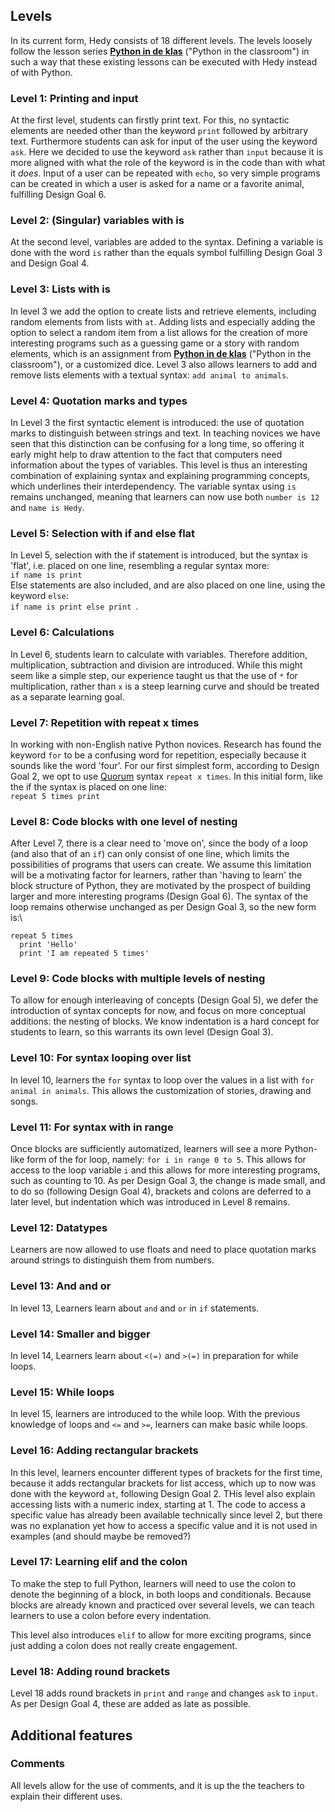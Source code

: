 Levels
------

In its current form, Hedy consists of 18 different levels. The levels loosely
follow the lesson series [**Python in de klas**](http://pythonindeklas.nl/)
("Python in the classroom") in such a way that these existing lessons can be
executed with Hedy instead of with Python.

### Level 1: Printing and input

At the first level, students can firstly print text. For this, no
syntactic elements are needed other than the keyword `print`
followed by arbitrary text. Furthermore students can ask for
input of the user using the keyword `ask`. Here we decided to use
the keyword `ask` rather than `input` because it is more aligned
with what the role of the keyword is in the code than with what it
*does*. Input of a user can be repeated with `echo`, so very simple
programs can be created in which a user is asked for a name or a
favorite animal, fulfilling Design Goal 6.

### Level 2: (Singular) variables with is

At the second level, variables are added to the syntax. Defining a variable is done with the word `is` rather than the equals symbol fulfilling Design Goal 3 and Design Goal 4. 

### Level 3: Lists with is
In level 3 we add the option to create lists and retrieve elements, including random elements from lists with `at`. Adding lists and especially adding the option to select a
random item from a list allows for the creation of more interesting programs such as a guessing game or a story with random elements, which is an assignment from [**Python in de klas**](http://pythonindeklas.nl/) ("Python in the classroom"), or a customized dice.
Level 3 also allows learners to add and remove lists elements with a textual syntax: `add animal to animals`.

### Level 4: Quotation marks and types
In Level 3 the first syntactic element is introduced: the use of quotation marks to distinguish between strings and text. In teaching novices we have seen that this distinction can be confusing for a long time, so offering it early might help to draw attention to the fact that
computers need information about the types of variables. This level is thus an interesting combination of explaining syntax and explaining
programming concepts, which underlines their interdependency. The variable syntax using `is` remains unchanged, meaning that learners
can now use both `number is 12` and `name is Hedy`.

### Level 5: Selection with if and else flat

In Level 5, selection with the if statement is introduced, but the
syntax is 'flat', i.e. placed on one line, resembling a regular syntax
more:\
`if name is print `\
Else statements are also included, and are also placed on one line,
using the keyword `else`:\
`if name is print else print `.

### Level 6: Calculations

In Level 6, students learn to calculate with variables. Therefore addition,
multiplication, subtraction and division are introduced. While this
might seem like a simple step, our experience taught us that the use of
`*` for multiplication, rather than `x` is a
steep learning curve and should be treated as a separate learning goal.

### Level 7: Repetition with repeat x times

In working with non-English native Python novices. Research has found
the keyword `for` to be a confusing word for repetition, especially
because it sounds like the word 'four'. For our
first simplest form, according to Design Goal 2, we opt to use
[Quorum](https://quorumlanguage.com/) syntax `repeat x times`. In this
initial form, like the if the syntax is placed on one line:\
`repeat 5 times print `

### Level 8: Code blocks with one level of nesting 

After Level 7, there is a clear need to 'move on', since the body of a loop
(and also that of an `if`) can only consist of one line, which limits the
possibilities of programs that users can create. We assume this
limitation will be a motivating factor for learners, rather than 'having
to learn' the block structure of Python, they are motivated by the
prospect of building larger and more interesting programs (Design Goal
6). The syntax of the loop remains otherwise unchanged as per Design
Goal 3, so the new form is:\

```
repeat 5 times
  print 'Hello'
  print 'I am repeated 5 times'
```

### Level 9: Code blocks with multiple levels of nesting 

To allow for enough interleaving of concepts (Design Goal 5), we defer
the introduction of syntax concepts for now, and focus on more conceptual
additions: the nesting of blocks. We know indentation is a hard concept
for students to learn, so this warrants its own level (Design Goal 3).

### Level 10: For syntax looping over list 

In level 10, learners the `for` syntax to loop over the values in a list with `for animal in animals`.
This allows the customization of stories, drawing and songs. 

### Level 11: For syntax with in range

Once blocks are sufficiently automatized, learners will see a more
Python-like form of the for loop, namely: `for i in range 0 to 5`.
This allows for access to the loop variable `i` and this allows for
more interesting programs, such as counting to 10. As per Design Goal 3,
the change is made small, and to do so (following Design Goal 4),
brackets and colons are deferred to a later level, but indentation which
was introduced in Level 8 remains.

### Level 12: Datatypes

Learners are now allowed to use floats and need to place quotation marks around
strings to distinguish them from numbers.

### Level 13: And and or

In level 13, Learners learn about `and` and `or` in `if` statements.

### Level 14: Smaller and bigger

In level 14, Learners learn about `<(=)` and `>(=)` in preparation for while loops. 

### Level 15: While loops

In level 15, learners are introduced to the while loop. With the previous knowledge of loops and `<=` and `>=`, learners can make basic while loops.

### Level 16: Adding rectangular brackets

In this level, learners encounter different types of brackets for the first time, because it adds rectangular brackets for list access, which up to now was done with the keyword `at`, following Design Goal 2. THis level also explain accessing lists with a numeric index, starting at 1. The code to access a specific
value has already been available technically since level 2, but there was no explanation yet how to access a specific value and it is not used in examples (and should maybe be removed?)

### Level 17: Learning elif and the colon

To make the step to full Python, learners will need to use the colon to denote the beginning of a block, in both loops and conditionals. 
Because blocks are already known and practiced over several levels, we can teach learners to use a colon before every indentation.

This level also introduces `elif` to allow for more exciting programs, since just adding a colon does not really create engagement.

### Level 18: Adding round brackets

Level 18 adds round brackets in `print` and `range` and changes `ask` to `input`. As per Design Goal 4, these are added as late as possible.


Additional features
------
### Comments

All levels allow for the use of comments, and it is up the the teachers to explain their different uses.
